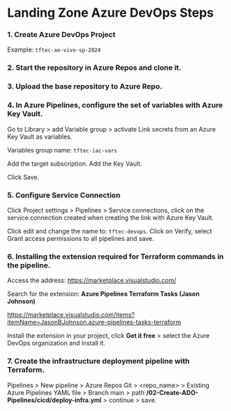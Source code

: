 # Landing Zone Azure DevOps Steps

### 1. Create Azure DevOps Project

Example: `tftec-ao-vivo-sp-2024`

### 2. Start the repository in Azure Repos and clone it.

### 3. Upload the base repository to Azure Repo.

### 4. In Azure Pipelines, configure the set of variables with Azure Key Vault.

Go to Library > add Variable group > activate Link secrets from an Azure Key Vault as variables.

Variables group name: `tftec-iac-vars`

Add the target subscription.
Add the Key Vault.

Click Save.

### 5. Configure Service Connection

Click Project settings > Pipelines > Service connections, click on the service connection created when creating the link with Azure Key Vault.

Click edit and change the name to: `tftec-devops`. Click on Verify, select Grant access permissions to all pipelines and save.

### 6. Installing the extension required for Terraform commands in the pipeline.

Access the address: https://marketplace.visualstudio.com/

Search for the extension: **Azure Pipelines Terraform Tasks (Jason Johnson)**

https://marketplace.visualstudio.com/items?itemName=JasonBJohnson.azure-pipelines-tasks-terraform

Install the extension in your project, click **Get it free** > select the Azure DevOps organization and install it.

### 7. Create the infrastructure deployment pipeline with Terraform.

Pipelines > New pipeline > Azure Repos Git > <repo_name> > Existing Azure Pipelines YAML file > Branch main > path **/02-Create-ADO-Pipelines/cicd/deploy-infra.yml** > continue > save.